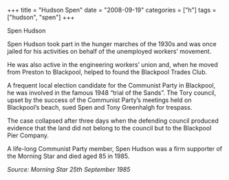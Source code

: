 +++
title = "Hudson Spen"
date = "2008-09-19"
categories = ["h"]
tags = ["hudson", "spen"]
+++

Spen Hudson

Spen Hudson took part in the hunger marches of the 1930s and was once jailed for his activities on behalf of the unemployed workers’ movement.

He was also active in the engineering workers’ union and, when he moved from Preston to Blackpool, helped to found the Blackpool Trades Club.

A frequent local election candidate for the Communist Party in Blackpool, he was involved in the famous 1948 “trial of the Sands”. The Tory council, upset by the success of the Communist Party’s meetings held on Blackpool’s beach, sued Spen and Tony Greenhalgh for trespass.

The case collapsed after three days when the defending council produced evidence that the land did not belong to the council but to the Blackpool Pier Company.

A life-long Communist Party member, Spen Hudson was a firm supporter of the Morning Star and died aged 85 in 1985.

_Source: Morning Star_ _25th September 1985_
